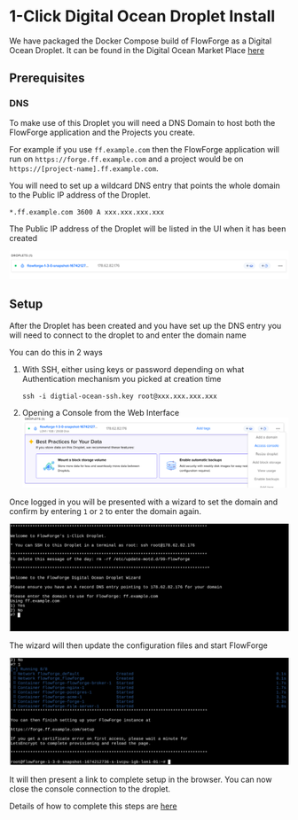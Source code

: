 # 1-Click Digital Ocean Droplet Install

We have packaged the Docker Compose build of FlowForge as a Digital Ocean Droplet. It can be found in the Digital Ocean Market Place [here](https://marketplace.digitalocean.com/apps/flowforge?refcode=fb23e438a477&action=deploy) 

## Prerequisites

### DNS

To make use of this Droplet you will need a DNS Domain to host both the FlowForge application and the Projects you create. 

For example if you use `ff.example.com` then the FlowForge application will run on `https://forge.ff.example.com` and a project would be on `https://[project-name].ff.example.com`.

You will need to set up a wildcard DNS entry that points the whole domain to the Public IP address of the Droplet.

```
*.ff.example.com 3600 A xxx.xxx.xxx.xxx
```

The Public IP address of the Droplet will be listed in the UI when it has been created

![Digital Ocean Droplet IP address ](../images/do-public-ip.png)

## Setup

After the Droplet has been created and you have set up the DNS entry you will need to connect to the droplet to and enter the domain name 

You can do this in 2 ways

1. With SSH, either using keys or password depending on what Authentication mechanism you picked at creation time
    ```
    ssh -i digtial-ocean-ssh.key root@xxx.xxx.xxx.xxx
    ```
2. Opening a Console from the Web Interface
    ![Digital Ocean Console](../images/do-droplet-console.png)

Once logged in you will be presented with a wizard to set the domain and confirm by entering `1` or `2` to enter the domain again.

![Digial Ocean Wizard](../images/do-wizard.png)

The wizard will then update the configuration files and start FlowForge

![Digial Ocean Direct to Setsup](../images/do-direct-to-setup.png)

It will then present a link to complete setup in the browser. You can now close the console connection to the droplet.

Details of how to complete this steps are [here](../first-run.md)